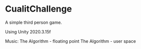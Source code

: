 # CualitChallenge
A simple third person game.

Using Unity 2020.3.15f

Music:
The Algorithm - floating point
The Algorithm - user space
